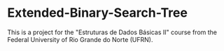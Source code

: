 # Extended-Binary-Search-Tree
This is a project for the "Estruturas de Dados Básicas II" course from the Federal University of Rio Grande do Norte (UFRN).
